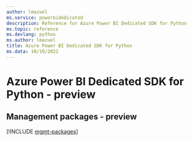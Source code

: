 ```yaml
---
author: lmazuel
ms.service: powerbidedicated
description: Reference for Azure Power BI Dedicated SDK for Python
ms.topic: reference
ms.devlang: python
ms.author: lmazuel
title: Azure Power BI Dedicated SDK for Python
ms.data: 10/10/2022
---
```

# Azure Power BI Dedicated SDK for Python - preview

## Management packages - preview
[!INCLUDE [mgmt-packages](power-bi-dedicated-mgmt-index.md)]